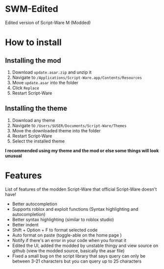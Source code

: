 # SWM-Edited

Edited version of Script-Ware M (Modded)

# How to install

## Installing the mod

1. Download `update.asar.zip` and unzip it
2. Navigate to `/Applications/Script-Ware.app/Contents/Resources`
3. Move `update.asar` into the folder
4. Click `Replace`
5. Restart Script-Ware

## Installing the theme

1. Download any theme
2. Navigate to `/Users/$USER/Documents/Script-Ware/Themes`
3. Move the downloaded theme into the folder
4. Restart Script-Ware
5. Select the installed theme

**I recommended using my theme and the mod or else some things will look unusual**

# Features

List of features of the modden Script-Ware that official Script-Ware doesn't have!

- Better autocompletion
- Supports roblox and exploit functions (Syntax highlighting and autocompletion)
- Better syntax highlighting (similar to roblox studio)
- Better indent
- Shift + Option + F to format selected code
- Auto format on paste (toggle-able on the home page )
- Notify if there's an error in your code when you format it
- Edited the UI, added the modded by unstable thingy and view source on github (view the modded source, basically the asar file)
- Fixed a small bug on the script library that says query can only be between 3-21 characters but you can query up to 25 characters
